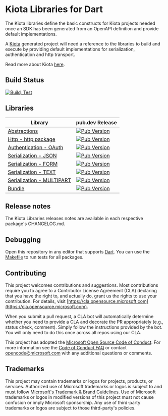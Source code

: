 # Kiota Libraries for Dart

The Kiota libraries define the basic constructs for Kiota projects needed once an SDK has been generated from an OpenAPI definition and provide default implementations.

A [Kiota](https://github.com/microsoft/kiota) generated project will need a reference to the libraries to build and execute by providing default implementations for serialization, authentication and http transport.

Read more about Kiota [here](https://github.com/microsoft/kiota/blob/main/README.md).

## Build Status

[![Build, Test](https://github.com/microsoft/kiota-dart/actions/workflows/dart.yml/badge.svg?branch=main)](https://github.com/microsoft/kiota-dart/actions/workflows/dart.yml)

## Libraries

| Library                                                                                   | pub.dev Release                                                                                                                                                                 |
|-------------------------------------------------------------------------------------------|---------------------------------------------------------------------------------------------------------------------------------------------------------------------------------|
| [Abstractions](./packages/microsoft_kiota_abstractions/README.md)                         | [![Pub Version](https://img.shields.io/pub/v/microsoft_kiota_abstractions?logo=dart&label=Latest)](https://pub.dev/packages/microsoft_kiota_abstractions)                       |
| [Http - http package](./packages/microsoft_kiota_http/README.md)                          | [![Pub Version](https://img.shields.io/pub/v/microsoft_kiota_http?logo=dart&label=Latest)](https://pub.dev/packages/microsoft_kiota_http)                                       |
| [Authentication - OAuth](./packages/microsoft_kiota_oauth/README.md)                      | [![Pub Version](https://img.shields.io/pub/v/microsoft_kiota_oauth?logo=dart&label=Latest)](https://pub.dev/packages/microsoft_kiota_oauth)                                     |
| [Serialization - JSON](./packages/microsoft_kiota_serialization_json/README.md)           | [![Pub Version](https://img.shields.io/pub/v/microsoft_kiota_serialization_json?logo=dart&label=Latest)](https://pub.dev/packages/microsoft_kiota_serialization_json)           |
| [Serialization - FORM](./packages/microsoft_kiota_serialization_form/README.md)           | [![Pub Version](https://img.shields.io/pub/v/microsoft_kiota_serialization_form?logo=dart&label=Latest)](https://pub.dev/packages/microsoft_kiota_serialization_form)           |
| [Serialization - TEXT](./packages/microsoft_kiota_serialization_text/README.md)           | [![Pub Version](https://img.shields.io/pub/v/microsoft_kiota_serialization_text?logo=dart&label=Latest)](https://pub.dev/packages/microsoft_kiota_serialization_text)           |
| [Serialization - MULTIPART](./packages/microsoft_kiota_serialization_multipart/README.md) | [![Pub Version](https://img.shields.io/pub/v/microsoft_kiota_serialization_multipart?logo=dart&label=Latest)](https://pub.dev/packages/microsoft_kiota_serialization_multipart) |
| [Bundle](./packages/microsoft_kiota_bundle/README.md)                                     | [![Pub Version](https://img.shields.io/pub/v/microsoft_kiota_bundle?logo=dart&label=Latest)](https://pub.dev/packages/microsoft_kiota_bundle)                                   |

## Release notes

The Kiota Libraries releases notes are available in each respective package's CHANGELOG.md.

## Debugging

Open this repository in any editor that supports [Dart](https://dart.dev/).
You can use the [Makefile](./Makefile) to run tests for all packages.

## Contributing

This project welcomes contributions and suggestions.  Most contributions require you to agree to a
Contributor License Agreement (CLA) declaring that you have the right to, and actually do, grant us
the rights to use your contribution. For details, visit [https://cla.opensource.microsoft.com](https://cla.opensource.microsoft.com).

When you submit a pull request, a CLA bot will automatically determine whether you need to provide
a CLA and decorate the PR appropriately (e.g., status check, comment). Simply follow the instructions
provided by the bot. You will only need to do this once across all repos using our CLA.

This project has adopted the [Microsoft Open Source Code of Conduct](https://opensource.microsoft.com/codeofconduct/).
For more information see the [Code of Conduct FAQ](https://opensource.microsoft.com/codeofconduct/faq/) or
contact [opencode@microsoft.com](mailto:opencode@microsoft.com) with any additional questions or comments.

## Trademarks

This project may contain trademarks or logos for projects, products, or services. Authorized use of Microsoft
trademarks or logos is subject to and must follow
[Microsoft's Trademark & Brand Guidelines](https://www.microsoft.com/legal/intellectualproperty/trademarks/usage/general).
Use of Microsoft trademarks or logos in modified versions of this project must not cause confusion or imply Microsoft sponsorship.
Any use of third-party trademarks or logos are subject to those third-party's policies.
